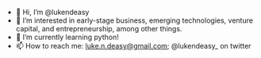 - 👋 Hi, I’m @lukendeasy
- 👀 I’m interested in early-stage business, emerging technologies, venture capital, and entrepreneurship, among other things.
- 🌱 I’m currently learning python!
- 📫 How to reach me: luke.n.deasy@gmail.com; @lukendeasy_ on twitter

<!---
lukendeasy/lukendeasy is a ✨ special ✨ repository because its `README.md` (this file) appears on your GitHub profile.
You can click the Preview link to take a look at your changes.
--->
